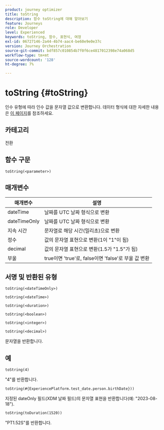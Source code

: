 ```yaml
---
product: journey optimizer
title: toString
description: 함수 toString에 대해 알아보기
feature: Journeys
role: Developer
level: Experienced
keywords: toString, 함수, 표현식, 여정
exl-id: 06727146-2a44-4b74-aac4-be60e9e0e37c
version: Journey Orchestration
source-git-commit: bdf857c010854b7f0f6ce4817012398e74a068d5
workflow-type: tm+mt
source-wordcount: '128'
ht-degree: 7%

---
```


# toString {#toString}

인수 유형에 따라 인수 값을 문자열 값으로 변환합니다. 데이터 형식에 대한 자세한 내용은 [이 페이지](../expression/data-types.md)를 참조하세요.

## 카테고리

전환

## 함수 구문

`toString(<parameter>)`

## 매개변수

| 매개변수 | 설명 |
|--- |--- |
| dateTime | 날짜를 UTC 날짜 형식으로 변환 |
| dateTimeOnly | 날짜를 UTC 날짜 형식으로 변환 |
| 지속 시간 | 문자열로 해당 시간(밀리초)으로 변환 |
| 정수 | 값의 문자열 표현으로 변환(1이 &quot;1&quot;이 됨) |
| decimal | 값의 문자열 표현으로 변환(1.5가 &quot;1.5&quot;가 됨) |
| 부울 | true이면 &#39;true&#39;로, false이면 &#39;false&#39;로 부울 값 변환 |

## 서명 및 반환된 유형

`toString(<dateTimeOnly>)`

`toString(<dateTime>)`

`toString(<duration>)`

`toString(<boolean>)`

`toString(<integer>)`

`toString(<decimal>)`

문자열을 반환합니다.

## 예

`toString(4)`

&quot;4&quot;를 반환합니다.

`toString(#{ExperiencePlatform.test_date.person.birthDate}))`

지정된 dateOnly 필드(XDM 날짜 필드)의 문자열 표현을 반환합니다(예: &quot;2023-08-18&quot;).

`toString(toDuration(1520))`

&quot;PT1.52S&quot;를 반환합니다.
